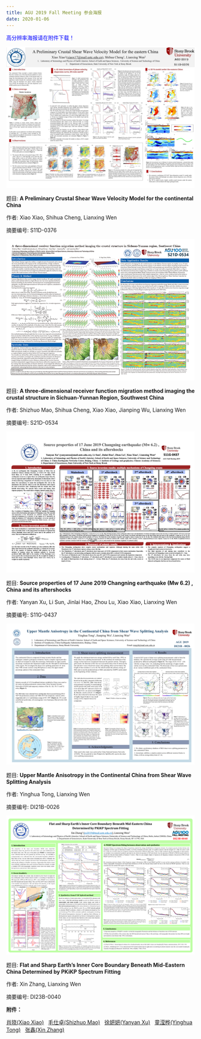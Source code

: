 ```yaml
---
title: AGU 2019 Fall Meeting 参会海报
date: 2020-01-06
---
```


<font color="blue">高分辨率海报请在附件下载！</font>


![](./XXiao-thumbnail.jpg)

题目: **A Preliminary Crustal Shear Wave Velocity Model for the continental China**

作者: Xiao Xiao, Shihua Cheng, Lianxing Wen

摘要编号:  S11D-0376

![](./SZMao-thumbnail.png)

题目: **A three-dimensional receiver function migration method imaging the crustal structure in Sichuan-Yunnan Region, Southwest China**

作者: Shizhuo Mao, Shihua Cheng, Xiao Xiao, Jianping Wu, Lianxing Wen

摘要编号:  S21D-0534

![](./YYXu-thumbnail.png)

题目: **Source properties of 17 June 2019 Changning earthquake (Mw 6.2) , China and its aftershocks**

作者: Yanyan Xu, Li Sun, Jinlai Hao, Zhou Lu, Xiao Xiao, Lianxing Wen

摘要编号:  S11G-0437

![](./YHTong-thumbnail.png)

题目: **Upper Mantle Anisotropy in the Continental China from Shear Wave Splitting Analysis**

作者: Yinghua Tong, Lianxing Wen

摘要编号:  DI21B-0026

![](./XZhang-thumbnail.png)

题目: **Flat and Sharp Earth’s Inner Core Boundary Beneath Mid-Eastern China Determined by PKiKP Spectrum Fitting**

作者: Xin Zhang, Lianxing Wen

摘要编号:  DI23B-0040

**附件：**

[肖晓(Xiao Xiao)](./XXiao.jpg) &nbsp; 
[毛仕卓(Shizhuo Mao)](./SZMao.pdf) &nbsp;
[徐妍妍(Yanyan Xu)](./YYXu.pdf) &nbsp;
[童滢桦(Yinghua Tong)](./YHTong.pdf) &nbsp; 
[张鑫(Xin Zhang)](./XZhang.pdf) &nbsp;
